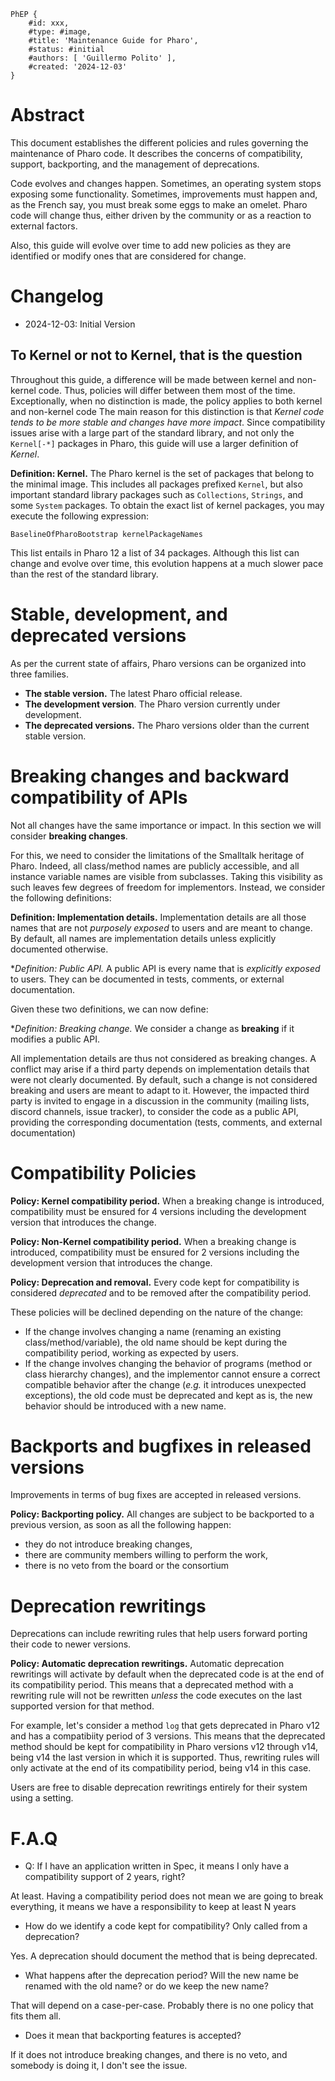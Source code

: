```
PhEP {
	#id: xxx,
	#type: #image,
	#title: 'Maintenance Guide for Pharo',
	#status: #initial
	#authors: [ 'Guillermo Polito' ],
	#created: '2024-12-03'
}
```

# Abstract 

This document establishes the different policies and rules governing the maintenance of Pharo code.
It describes the concerns of compatibility, support, backporting, and the management of deprecations.

Code evolves and changes happen.
Sometimes, an operating system stops exposing some functionality.
Sometimes, improvements must happen and, as the French say, you must break some eggs to make an omelet.
Pharo code will change thus, either driven by the community or as a reaction to external factors.

Also, this guide will evolve over time to add new policies as they are identified or modify ones that are considered for change.

# Changelog

- 2024-12-03: Initial Version


## To Kernel or not to Kernel, that is the question

Throughout this guide, a difference will be made between kernel and non-kernel code.
Thus, policies will differ between them most of the time.
Exceptionally, when no distinction is made, the policy applies to both kernel and non-kernel code
The main reason for this distinction is that _Kernel code tends to be more stable and changes have more impact_.
Since compatibility issues arise with a large part of the standard library, and not only the `Kernel[-*]` packages in Pharo, this guide will use a larger definition of _Kernel_.

**Definition: Kernel.** The Pharo kernel is the set of packages that belong to the minimal image.
This includes all packages prefixed `Kernel`, but also important standard library packages such as `Collections`, `Strings`, and some `System` packages.
To obtain the exact list of kernel packages, you may execute the following expression:

```smalltalk
BaselineOfPharoBootstrap kernelPackageNames
```

This list entails in Pharo 12 a list of 34 packages.
Although this list can change and evolve over time, this evolution happens at a much slower pace than the rest of the standard library.

# Stable, development, and deprecated versions

As per the current state of affairs, Pharo versions can be organized into three families.

- **The stable version.** The latest Pharo official release.
- **The development version**. The Pharo version currently under development.
- **The deprecated versions.** The Pharo versions older than the current stable version.
 
# Breaking changes and backward compatibility of APIs

Not all changes have the same importance or impact.
In this section we will consider **breaking changes**.

For this, we need to consider the limitations of the Smalltalk heritage of Pharo.
Indeed, all class/method names are publicly accessible, and all instance variable names are visible from subclasses.
Taking this visibility as such leaves few degrees of freedom for implementors.
Instead, we consider the following definitions:

**Definition: Implementation details.** Implementation details are all those names that are not _purposely exposed_ to users and are meant to change.
By default, all names are implementation details unless explicitly documented otherwise.

**Definition: Public API.* A public API is every name that is *explicitly exposed* to users. They can be documented in tests, comments, or external documentation.

Given these two definitions, we can now define:

**Definition: Breaking change.* We consider a change as **breaking** if it modifies a public API.

All implementation details are thus not considered as breaking changes.
A conflict may arise if a third party depends on implementation details that were not clearly documented.
By default, such a change is not considered breaking and users are meant to adapt to it.
However, the impacted third party is invited to engage in a discussion in the community (mailing lists, discord channels, issue tracker), to consider the code as a public API, providing the corresponding documentation (tests, comments, and external documentation)

# Compatibility Policies

**Policy: Kernel compatibility period.** When a breaking change is introduced, compatibility must be ensured for 4 versions including the development version that introduces the change.

**Policy: Non-Kernel compatibility period.** When a breaking change is introduced, compatibility must be ensured for 2 versions including the development version that introduces the change.

**Policy: Deprecation and removal.** Every code kept for compatibility is considered _deprecated_ and to be removed after the compatibility period.

These policies will be declined depending on the nature of the change:
- If the change involves changing a name (renaming an existing class/method/variable), the old name should be kept during the compatibility period, working as expected by users.
- If the change involves changing the behavior of programs (method or class hierarchy changes), and the implementor cannot ensure a correct compatible behavior after the change (_e.g._ it introduces unexpected exceptions), the old code must be deprecated and kept as is, the new behavior should be introduced with a new name.

# Backports and bugfixes in released versions

Improvements in terms of bug fixes are accepted in released versions.

**Policy: Backporting policy.** All changes are subject to be backported to a previous version, as soon as all the following happen:
- they do not introduce breaking changes,
- there are community members willing to perform the work,
- there is no veto from the board or the consortium

# Deprecation rewritings

Deprecations can include rewriting rules that help users forward porting their code to newer versions.

**Policy: Automatic deprecation rewritings.** Automatic deprecation rewritings will activate by default when the deprecated code is at the end of its compatibility period.
This means that a deprecated method with a rewriting rule will not be rewritten _unless_ the code executes on the last supported version for that method.

For example, let's consider a method `log` that gets deprecated in Pharo v12 and has a compatibiity period of 3 versions.
This means that the deprecated method should be kept for compatibility in Pharo versions v12 through v14, being v14 the last version in which it is supported.
Thus, rewriting rules will only activate at the end of its compatibility period, being v14 in this case.

Users are free to disable deprecation rewritings entirely for their system using a setting.

# F.A.Q

- Q: If I have an application written in Spec, it means I only have a compatibility support of 2 years, right?

At least. Having a compatibility period does not mean we are going to break everything, it means we have a responsibility to keep at least N years

- How do we identify a code kept for compatibility? Only called from a deprecation?

Yes. A deprecation should document the method that is being deprecated.

- What happens after the deprecation period? Will the new name be renamed with the old name? or do we keep the new name?

That will depend on a case-per-case. Probably there is no one policy that fits them all.

- Does it mean that backporting features is accepted?

If it does not introduce breaking changes, and there is no veto, and somebody is doing it, I don't see the issue.